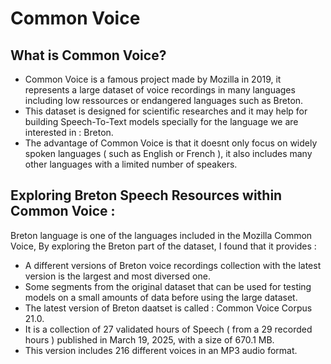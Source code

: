 # Common Voice
## What is Common Voice?
* Common Voice is a famous project made by Mozilla in 2019, it represents a 
large dataset of voice recordings in many languages including low
ressources or endangered languages such as Breton.
* This dataset is designed for scientific researches and it may help
for building Speech-To-Text models specially for the language we are
interested in : Breton.
* The advantage of Common Voice is that it doesnt only focus on widely
spoken languages ( such as English or French ), it also includes many
other languages with a limited number of speakers.
## Exploring Breton Speech Resources within Common Voice :
Breton language is one of the languages included in the Mozilla Common Voice, By exploring the Breton part of the dataset, I found that it provides :
* A different versions of Breton voice recordings collection with
the latest version is the largest and most diversed one.
* Some segments from the original dataset that can be used for
testing models on a small amounts of data before using the large
dataset.
* The latest version of Breton daatset is called : Common Voice Corpus 21.0.
* It is a collection of 27 validated hours of Speech ( from a 29
recorded hours ) published in March 19, 2025, with a size of 
670.1 MB.
* This version includes 216 different voices in an MP3 audio format.
